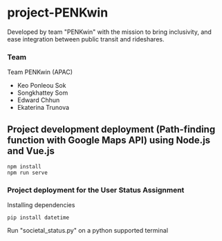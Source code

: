 # project-PENKwin

Developed by team "PENKwin" with the mission to bring inclusivity, and ease integration between public transit and rideshares.

### Team

Team PENKwin (APAC)

- Keo Ponleou Sok
- Songkhattey Som
- Edward Chhun
- Ekaterina Trunova

## Project development deployment (Path-finding function with Google Maps API) using Node.js and Vue.js

```
npm install
npm run serve
```

### Project deployment for the User Status Assignment

Installing dependencies

```
pip install datetime
```

Run "societal_status.py" on a python supported terminal

